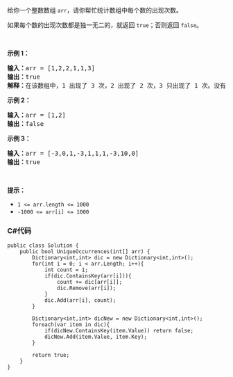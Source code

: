 <p>给你一个整数数组&nbsp;<code>arr</code>，请你帮忙统计数组中每个数的出现次数。</p>

<p>如果每个数的出现次数都是独一无二的，就返回&nbsp;<code>true</code>；否则返回 <code>false</code>。</p>

<p>&nbsp;</p>

<p><strong>示例 1：</strong></p>

<pre><strong>输入：</strong>arr = [1,2,2,1,1,3]
<strong>输出：</strong>true
<strong>解释：</strong>在该数组中，1 出现了 3 次，2 出现了 2 次，3 只出现了 1 次。没有两个数的出现次数相同。</pre>

<p><strong>示例 2：</strong></p>

<pre><strong>输入：</strong>arr = [1,2]
<strong>输出：</strong>false
</pre>

<p><strong>示例 3：</strong></p>

<pre><strong>输入：</strong>arr = [-3,0,1,-3,1,1,1,-3,10,0]
<strong>输出：</strong>true
</pre>

<p>&nbsp;</p>

<p><strong>提示：</strong></p>

<ul>
	<li><code>1 &lt;= arr.length&nbsp;&lt;= 1000</code></li>
	<li><code>-1000 &lt;= arr[i] &lt;= 1000</code></li>
</ul>

### C#代码

```
public class Solution {
    public bool UniqueOccurrences(int[] arr) {
        Dictionary<int,int> dic = new Dictionary<int,int>();
        for(int i = 0; i < arr.Length; i++){
            int count = 1;
            if(dic.ContainsKey(arr[i])){
                count += dic[arr[i]];
                dic.Remove(arr[i]);
            }
            dic.Add(arr[i], count);
        }
        
        Dictionary<int,int> dicNew = new Dictionary<int,int>();
        foreach(var item in dic){
            if(dicNew.ContainsKey(item.Value)) return false;
            dicNew.Add(item.Value, item.Key);
        }
        
        return true;
    }
}
```